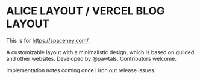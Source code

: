 # ALICE LAYOUT / VERCEL BLOG LAYOUT
This is for https://spacehey.com/.

A customizable layout with a minimalistic design, which is based on guilded and other websites.
Developed by @pawtals. Contributors welcome.

Implementation notes coming once I iron out release issues.
